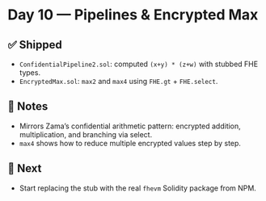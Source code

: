 # Day 10 — Pipelines & Encrypted Max

## ✅ Shipped
- `ConfidentialPipeline2.sol`: computed `(x+y) * (z+w)` with stubbed FHE types.
- `EncryptedMax.sol`: `max2` and `max4` using `FHE.gt` + `FHE.select`.

## 🧠 Notes
- Mirrors Zama’s confidential arithmetic pattern: encrypted addition, multiplication, and branching via select.
- `max4` shows how to reduce multiple encrypted values step by step.

## 🎯 Next
- Start replacing the stub with the real `fhevm` Solidity package from NPM.
